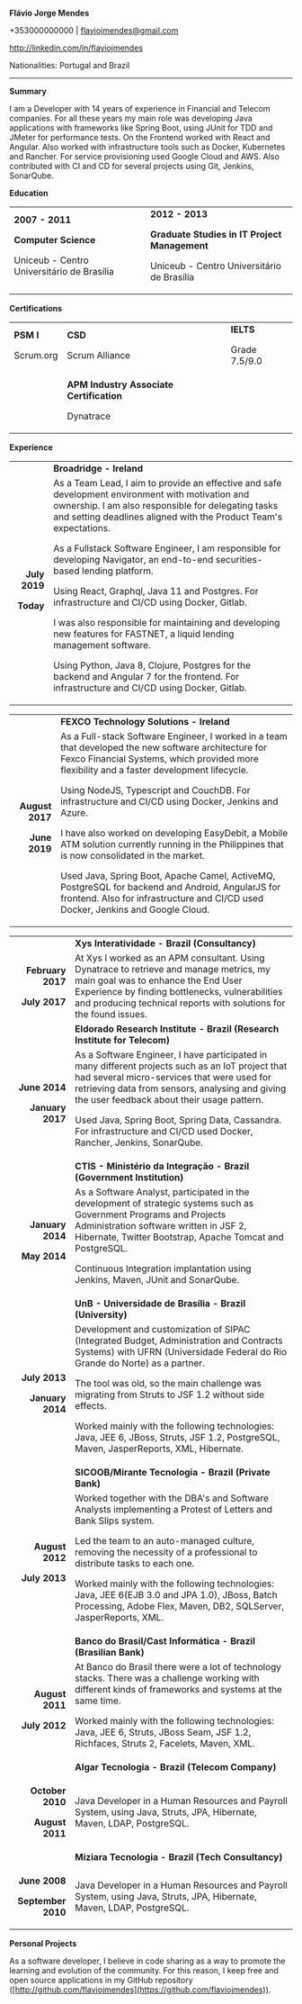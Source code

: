 **Flávio Jorge Mendes**

+353000000000 | [flaviojmendes@gmail.com](mailto:flaviojmendes@gmail.com)

http://linkedin.com/in/flaviojmendes

Nationalities: Portugal and Brazil 

_______________________________________________

**Summary**

I am a Developer with 14 years of experience in Financial and Telecom companies. For all these years my main role was developing Java applications with frameworks like Spring Boot, using JUnit for TDD and JMeter for performance tests. On the Frontend worked with React and Angular. Also worked with infrastructure tools such as Docker, Kubernetes and Rancher. For service provisioning used Google Cloud and AWS. Also contributed with CI and CD for several projects using Git, Jenkins, SonarQube.

**Education**


<table>
  <tr>
   <td><strong>2007 - 2011</strong>
<p>
<strong>Computer Science</strong>
<p>
Uniceub - Centro Universitário de Brasília
   </td>
   <td><strong>2012 - 2013</strong>
<p>
<strong>Graduate Studies in IT Project Management</strong>
<p>
Uniceub - Centro Universitário de Brasília
   </td>
  </tr>
</table>


**Certifications**


<table>
  <tr>
   <td><strong>PSM I</strong>
<p>
Scrum.org
   </td>
   <td><strong>CSD</strong>
<p>
Scrum Alliance
   </td>
   <td><strong>IELTS</strong>
<p>
Grade 7.5/9.0
   </td>
  </tr>
  <tr>
   <td>
   </td>
   <td><strong>APM Industry Associate Certification</strong>
<p>
Dynatrace
   </td>
   <td>
   </td>
  </tr>
</table>


**Experience**


<table>
  <tr>
   <td>
   </td>
   <td><strong>Broadridge - Ireland</strong>
   </td>
  </tr>
  <tr>
   <td><p style="text-align: right">
<strong>July 2019</strong></p>

<p>
<p style="text-align: right">
<strong>Today</strong></p>

   </td>
   <td>As a Team Lead,  I aim to provide an effective and safe development environment with motivation and ownership.  I am also responsible for delegating tasks and setting deadlines aligned with the Product Team's expectations.
<p>
As a Fullstack Software Engineer,  I am responsible for developing Navigator, an end-to-end securities-based lending platform.
<p>
Using React, Graphql, Java 11 and Postgres.  For infrastructure and CI/CD using Docker, Gitlab.
<p>
I was also responsible for maintaining and developing new features for FASTNET, a liquid lending management software.
<p>
Using Python, Java 8, Clojure, Postgres for the backend and Angular 7 for the frontend. For infrastructure and CI/CD using Docker, Gitlab.
   </td>
  </tr>
</table>



<table>
  <tr>
   <td>
   </td>
   <td><strong>FEXCO Technology Solutions - Ireland</strong>
   </td>
  </tr>
  <tr>
   <td><p style="text-align: right">
<strong>August 2017</strong></p>

<p>
<p style="text-align: right">
<strong>June 2019</strong></p>

   </td>
   <td>As a Full-stack Software Engineer, I worked in a team that developed the new software architecture for Fexco Financial Systems, which provided more flexibility and a faster development lifecycle.
<p>
Using NodeJS, Typescript and CouchDB. For infrastructure and CI/CD using Docker, Jenkins and Azure.
<p>
I have also worked on developing EasyDebit, a Mobile ATM solution currently running in the Philippines that is now consolidated in the market. 
<p>
Used Java, Spring Boot, Apache Camel, ActiveMQ, PostgreSQL for backend and Android, AngularJS for frontend. Also for infrastructure and CI/CD used Docker, Jenkins and Google Cloud.
   </td>
  </tr>
</table>



<table>
  <tr>
   <td>
   </td>
   <td><strong>Xys Interatividade - Brazil (Consultancy)</strong>
   </td>
  </tr>
  <tr>
   <td><p style="text-align: right">
<strong>February 2017</strong></p>

<p>
<p style="text-align: right">
<strong>July 2017</strong></p>

   </td>
   <td>At Xys I worked as an APM consultant. Using Dynatrace to retrieve and manage metrics, my main goal was to enhance the End User Experience by finding bottlenecks, vulnerabilities and producing technical reports with solutions for the found issues.
   </td>
  </tr>
  <tr>
   <td>
   </td>
   <td><strong>Eldorado Research Institute - Brazil (Research Institute for Telecom)</strong>
   </td>
  </tr>
  <tr>
   <td><p style="text-align: right">
<strong>June 2014</strong></p>

<p>
<p style="text-align: right">
<strong>January 2017</strong></p>

   </td>
   <td>As a Software Engineer, I have participated in many different projects such as an IoT project that had several micro-services that were used for retrieving data from sensors, analysing and giving the user feedback about their usage pattern.
<p>
Used Java, Spring Boot, Spring Data, Cassandra. For infrastructure and CI/CD used Docker, Rancher, Jenkins, SonarQube.
   </td>
  </tr>
  <tr>
   <td>
   </td>
   <td><strong>CTIS - Ministério da Integração - Brazil (Government Institution)</strong>
   </td>
  </tr>
  <tr>
   <td><p style="text-align: right">
<strong>January 2014</strong></p>

<p>
<p style="text-align: right">
<strong>May 2014</strong></p>

   </td>
   <td>As a Software Analyst, participated in the development of strategic systems such as Government Programs and Projects Administration software written in JSF 2, Hibernate, Twitter Bootstrap, Apache Tomcat and PostgreSQL.
<p>
Continuous Integration implantation using Jenkins, Maven, JUnit and SonarQube.
   </td>
  </tr>
  <tr>
   <td>
   </td>
   <td><strong>UnB - Universidade de Brasília - Brazil (University)</strong>
   </td>
  </tr>
  <tr>
   <td><p style="text-align: right">
<strong>July 2013</strong></p>

<p>
<p style="text-align: right">
<strong>January 2014</strong></p>

   </td>
   <td>Development and customization of SIPAC (Integrated Budget, Administration and Contracts Systems) with UFRN (Universidade Federal do Rio Grande do Norte) as a partner.
<p>
The tool was old, so the main challenge was migrating from Struts to JSF 1.2 without side effects.
<p>
Worked mainly with the following technologies: Java, JEE 6, JBoss, Struts, JSF 1.2, PostgreSQL, Maven, JasperReports, XML, Hibernate.
   </td>
  </tr>
  <tr>
   <td>
   </td>
   <td><strong>SICOOB/Mirante Tecnologia - Brazil (Private Bank)</strong>
   </td>
  </tr>
  <tr>
   <td><p style="text-align: right">
<strong> August 2012</strong></p>

<p>
<p style="text-align: right">
<strong>July 2013</strong></p>

   </td>
   <td>Worked together with the DBA's and Software Analysts implementing a Protest of Letters and Bank Slips system.
<p>
Led the team to an auto-managed culture, removing the necessity of a professional to distribute tasks to each one.
<p>
Worked mainly with the following technologies: Java, JEE 6(EJB 3.0 and JPA 1.0), JBoss, Batch Processing, Adobe Flex, Maven, DB2, SQLServer, JasperReports, XML.
   </td>
  </tr>
  <tr>
   <td>
   </td>
   <td><strong>Banco do Brasil/Cast Informática - Brazil (Brasilian Bank)</strong>
   </td>
  </tr>
  <tr>
   <td><p style="text-align: right">
<strong>August 2011</strong></p>

<p>
<p style="text-align: right">
<strong>July 2012</strong></p>

   </td>
   <td>At Banco do Brasil there were a lot of technology stacks. There was a challenge working with different kinds of frameworks and systems at the same time.
<p>
Worked mainly with the following technologies: Java, JEE 6, Struts, JBoss Seam, JSF 1.2, Richfaces, Struts 2, Facelets, Maven, XML.
   </td>
  </tr>
  <tr>
   <td>
   </td>
   <td><strong>Algar Tecnologia - Brazil (Telecom Company)</strong>
   </td>
  </tr>
  <tr>
   <td><p style="text-align: right">
<strong>October 2010</strong></p>

<p>
<p style="text-align: right">
<strong>August 2011</strong></p>

   </td>
   <td>Java Developer in a Human Resources and Payroll System, using Java, Struts, JPA, Hibernate, Maven, LDAP, PostgreSQL.
   </td>
  </tr>
  <tr>
   <td>
   </td>
   <td><strong>Miziara Tecnologia - Brazil (Tech Consultancy)</strong>
   </td>
  </tr>
  <tr>
   <td><p style="text-align: right">
<strong>June 2008</strong></p>

<p>
<p style="text-align: right">
<strong>September 2010</strong></p>

   </td>
   <td>Java Developer in a Human Resources and Payroll System, using Java, Struts, JPA, Hibernate, Maven, LDAP, PostgreSQL.
   </td>
  </tr>
</table>


**Personal Projects**

As a software developer, I believe in code sharing as a way to promote the learning and evolution of the community. For this reason, I keep free and open source applications in my GitHub repository ([http://github.com/flaviojmendes](https://github.com/flaviojmendes)).
